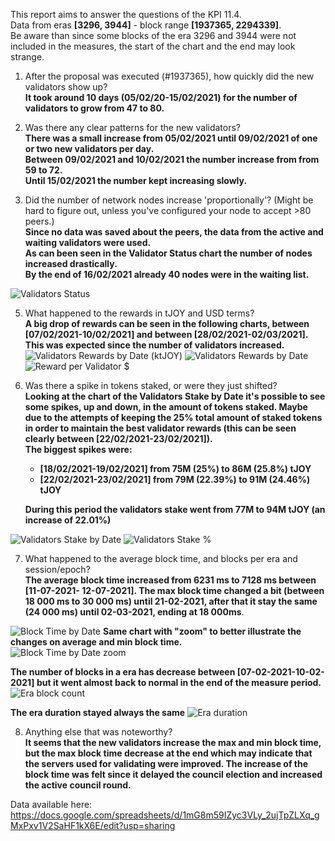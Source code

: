 This report aims to answer the questions of the KPI 11.4.  
Data from eras **[3296, 3944]** - block range **[1937365, 2294339]**.  
Be aware than since some blocks of the era 3296 and 3944  were not included in the measures, the start of the chart and the end may look strange.

1) After the proposal was executed (#1937365), how quickly did the new validators show up?  
**It took around 10 days (05/02/20-15/02/2021) for the number of validators to grow from 47 to 80.**
  
2) Was there any clear patterns for the new validators?  
**There was a small increase from 05/02/2021 until 09/02/2021 of one or two new validators per day.   
  Between 09/02/2021 and 10/02/2021 the number increase from from 59 to 72.  
  Until 15/02/2021 the number kept increasing slowly.**

4) Did the number of network nodes increase 'proportionally'? (Might be hard to figure out, unless you've configured your node to accept >80 peers.)  
**Since no data was saved about the peers, the data from the active and waiting validators were used.  
    As can been seen in the Validator Status chart the number of nodes increased drastically.  
    By the end of 16/02/2021 already 40 nodes were in the waiting list.**


![Validators Status](https://user-images.githubusercontent.com/7486476/110055445-ddfcf700-7d54-11eb-9df3-f71bbc8c1def.png)

5) What happened to the rewards in tJOY and USD terms?  
  **A big drop of rewards can be seen in the following charts, between [07/02/2021-10/02/2021] and between [28/02/2021-02/03/2021].  
  This was expected since the number of validators increased.**  
![Validators Rewards by Date (ktJOY)](https://user-images.githubusercontent.com/7486476/110248691-4d97ff80-7f6a-11eb-83ec-213a5c06c070.png)
![Validators Rewards by Date](https://user-images.githubusercontent.com/7486476/110248845-f34b6e80-7f6a-11eb-87c9-04f091822efb.png)
![Reward per Validator $](https://user-images.githubusercontent.com/7486476/110248009-e9c00780-7f66-11eb-8ec5-25c8d8863c3b.png)


6) Was there a spike in tokens staked, or were they just shifted?  
**Looking at the chart of the Validators Stake by Date it's possible to see some spikes, up and down, in the amount of tokens staked. Maybe due to the attempts of keeping the 25% total amount of staked tokens in order to maintain the best validator rewards (this can be seen clearly between [22/02/2021-23/02/2021]).  
The biggest spikes were:**  
   - **[18/02/2021-19/02/2021] from 75M (25%) to 86M (25.8%) tJOY**
   - **[22/02/2021-23/02/2021] from 79M (22.39%) to 91M (24.46%) tJOY**  
   
    **During this period the validators stake went from 77M to 94M tJOY (an increase of 22.01%)**

![Validators Stake by Date](https://user-images.githubusercontent.com/7486476/110229386-f27df280-7f00-11eb-8066-49ea09c48d20.png)
![Validators Stake %](https://user-images.githubusercontent.com/7486476/110245146-f1c57a80-7f59-11eb-9267-1ce653dda156.png)


7) What happened to the average block time, and blocks per era and session/epoch?  
  **The average block time increased from 6231 ms to 7128 ms between [11-07-2021- 12-07-2021].
  The max block time changed a bit (between 18 000 ms to 30 000 ms) until 21-02-2021, after that it stay the same (24 000 ms) until 02-03-2021, ending at 18 000ms**.
  
![Block Time by Date](https://user-images.githubusercontent.com/7486476/110229356-c2365400-7f00-11eb-90c9-c89a176c061c.png)
**Same chart with "zoom" to better illustrate the changes on average and min block time.**   
![Block Time by Date zoom](https://user-images.githubusercontent.com/7486476/110230309-ff521480-7f07-11eb-9996-aebe79bda913.png)


**The number of blocks in a era has decrease between [07-02-2021-10-02-2021] but it went almost back to normal in the end of the measure period.** 
![Era block count](https://user-images.githubusercontent.com/7486476/110229368-d2e6ca00-7f00-11eb-9606-b6373773f6ed.png)

  **The era duration stayed always the same**
![Era duration](https://user-images.githubusercontent.com/7486476/110780804-03aa6480-825d-11eb-8e91-e71fead713ca.png)


8) Anything else that was noteworthy?  
**It seems that the new validators increase the max and min block time, but the max block time decrease at the end which may indicate that the servers used for validating were improved. The increase of the block time was felt since it delayed the council election and increased the active council round.**



Data available here:
https://docs.google.com/spreadsheets/d/1mG8m59IZyc3VLy_2ujTpZLXq_gMxPxv1V2SaHF1kX6E/edit?usp=sharing
